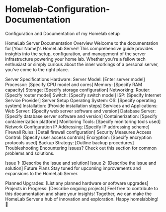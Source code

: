 # Homelab-Configuration-Documentation
Configuration and Documentation of my Homelab setup

HomeLab Server Documentation
Overview
Welcome to the documentation for [Your Name]'s HomeLab Server! This comprehensive guide provides insights into the setup, configuration, and management of the server infrastructure powering your home lab. Whether you're a fellow tech enthusiast or simply curious about the inner workings of a personal server, you've come to the right place.

Server Specifications
Hardware:
Server Model: [Enter server model]
Processor: [Specify CPU model and cores]
Memory: [Specify RAM capacity]
Storage: [Specify storage configuration]
Networking:
Router: [Specify router model]
Switch: [Specify switch model]
ISP: [Specify Internet Service Provider]
Server Setup
Operating System:
OS: [Specify operating system]
Installation: [Provide installation steps]
Services and Applications:
Web Server: [Specify web server software and version]
Database Server: [Specify database server software and version]
Containerization: [Specify containerization platform]
Monitoring Tools: [Specify monitoring tools used]
Network Configuration
IP Addressing: [Specify IP addressing scheme]
Firewall Rules: [Detail firewall configuration]
Security Measures
Access Control: [Specify user access controls]
Encryption: [Specify encryption protocols used]
Backup Strategy: [Outline backup procedures]
Troubleshooting
Encountering issues? Check out this section for common problems and solutions.

Issue 1: [Describe the issue and solution]
Issue 2: [Describe the issue and solution]
Future Plans
Stay tuned for upcoming improvements and expansions to the HomeLab Server.

Planned Upgrades: [List any planned hardware or software upgrades]
Projects in Progress: [Describe ongoing projects]
Feel free to contribute to this documentation and share your insights! Together, we can make the HomeLab Server a hub of innovation and exploration. Happy homelabbing! 🚀
